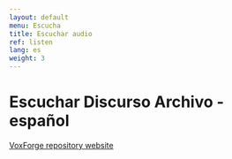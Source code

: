 ```yaml
---
layout: default
menu: Escucha
title: Escuchar audio
ref: listen
lang: es
weight: 3
---
```


Escuchar Discurso Archivo - español
===================================

[VoxForge repository website](http://www.repository.voxforge1.org/downloads/es/Trunk/Audio/Original/48kHz_16bit/)<br>
